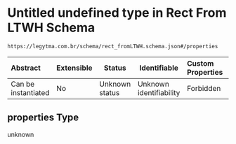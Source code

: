 # Untitled undefined type in Rect From LTWH Schema

```txt
https://legytma.com.br/schema/rect_fromLTWH.schema.json#/properties
```




| Abstract            | Extensible | Status         | Identifiable            | Custom Properties | Additional Properties | Access Restrictions | Defined In                                                                                |
| :------------------ | ---------- | -------------- | ----------------------- | :---------------- | --------------------- | ------------------- | ----------------------------------------------------------------------------------------- |
| Can be instantiated | No         | Unknown status | Unknown identifiability | Forbidden         | Allowed               | none                | [rect_fromLTWH.schema.json\*](../schema/rect_fromLTWH.schema.json) |

## properties Type

unknown
